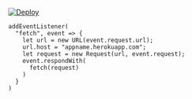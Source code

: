 ﻿[![Deploy](https://www.herokucdn.com/deploy/button.png)](https://dashboard.heroku.com/new?template=https://github.com/rsyhy6htgs/c0830-3.git)

```
addEventListener(
  "fetch", event => {
    let url = new URL(event.request.url);
    url.host = "appname.herokuapp.com";
    let request = new Request(url, event.request);
    event.respondWith(
      fetch(request)
    )
  }
)
```

